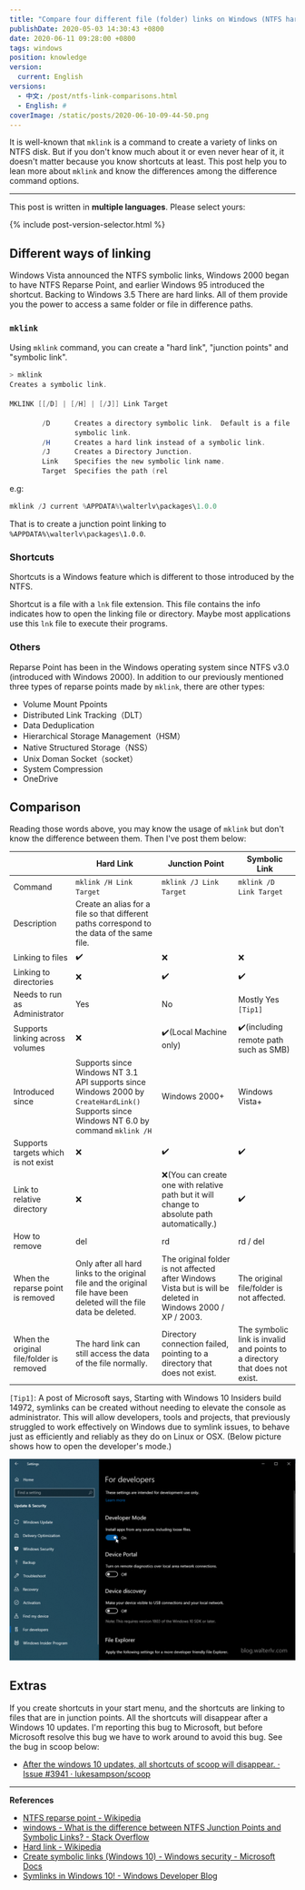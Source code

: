 ```yaml
---
title: "Compare four different file (folder) links on Windows (NTFS hard links, junction points, symbolic links, and well-known shortcuts)"
publishDate: 2020-05-03 14:30:43 +0800
date: 2020-06-11 09:28:00 +0800
tags: windows
position: knowledge
version:
  current: English
versions:
  - 中文: /post/ntfs-link-comparisons.html
  - English: #
coverImage: /static/posts/2020-06-10-09-44-50.png
---
```


It is well-known that `mklink` is a command to create a variety of links on NTFS disk. But if you don't know much about it or even never hear of it, it doesn't matter because you know shortcuts at least. This post help you to lean more about `mklink` and know the differences among the difference command options.

---

This post is written in **multiple languages**. Please select yours:

{% include post-version-selector.html %}

<div id="toc"></div>

## Different ways of linking

Windows Vista announced the NTFS symbolic links, Windows 2000 began to have NTFS Reparse Point, and earlier Windows 95 introduced the shortcut. Backing to Windows 3.5 There are hard links. All of them provide you the power to access a same folder or file in difference paths.

### `mklink`

Using `mklink` command, you can create a "hard link", "junction points" and "symbolic link".

```powershell
> mklink
Creates a symbolic link.

MKLINK [[/D] | [/H] | [/J]] Link Target

        /D      Creates a directory symbolic link.  Default is a file
                symbolic link.
        /H      Creates a hard link instead of a symbolic link.
        /J      Creates a Directory Junction.
        Link    Specifies the new symbolic link name.
        Target  Specifies the path (rel
```

e.g:

```powershell
mklink /J current %APPDATA%\walterlv\packages\1.0.0
```

That is to create a junction point linking to `%APPDATA%\walterlv\packages\1.0.0`.

### Shortcuts

Shortcuts is a Windows feature which is different to those introduced by the NTFS.

Shortcut is a file with a `lnk` file extension. This file contains the info indicates how to open the linking file or directory. Maybe most applications use this `lnk` file to execute their programs.

### Others

Reparse Point has been in the Windows operating system since NTFS v3.0 (introduced with Windows 2000). In addition to our previously mentioned three types of reparse points made by `mklink`, there are other types:

- Volume Mount Ppoints
- Distributed Link Tracking（DLT）
- Data Deduplication
- Hierarchical Storage Management（HSM）
- Native Structured Storage（NSS）
- Unix Doman Socket（socket）
- System Compression
- OneDrive

## Comparison

Reading those words above, you may know the usage of `mklink` but don't know the difference between them. Then I've post them below:

|                                          | Hard Link                                                    | Junction Point                                               | Symbolic Link                                                |
| ---------------------------------------- | ------------------------------------------------------------ | ------------------------------------------------------------ | ------------------------------------------------------------ |
| Command                                  | `mklink /H Link Target`                                      | `mklink /J Link Target`                                      | `mklink /D Link Target`                                      |
| Description                              | Create an alias for a file so that different paths correspond to the data of the same file. |                                                              |                                                              |
| Linking to files                         | ✔️                                                            | ❌                                                            | ❌                                                            |
| Linking to directories                   | ❌                                                            | ✔️                                                            | ✔️                                                            |
| Needs to run as Administrator             | Yes                                                          | No                                                           | Mostly Yes `[Tip1]`                                         |
| Supports linking across volumes          | ❌                                                            | ✔️(Local Machine only)                                        | ✔️(including remote path such as SMB)                         |
| Introduced since                         | Supports since Windows NT 3.1<br/>API supports since Windows 2000 by `CreateHardLink()`<br/>Supports since Windows NT 6.0 by command `mklink /H` | Windows 2000+                                                | Windows Vista+                                               |
| Supports targets which is not exist      | ❌                                                            | ✔️                                                            | ✔️                                                            |
| Link to relative directory               | ❌                                                            | ❌(You can create one with relative path but it will change to absolute path automatically.) | ✔️                                                            |
| How to remove                            | del                                                          | rd                                                           | rd / del                                                     |
| When the reparse point is removed        | Only after all hard links to the original file and the original file have been deleted will the file data be deleted. | The original folder is not affected after Windows Vista but is will be deleted in Windows 2000 / XP / 2003. | The original file/folder is not affected.                    |
| When the original file/folder is removed | The hard link can still access the data of the file normally. | Directory connection failed, pointing to a directory that does not exist. | The symbolic link is invalid and points to a directory that does not exist. |

`[Tip1]`: A post of Microsoft says, Starting with Windows 10 Insiders build 14972, symlinks can be created without needing to elevate the console as administrator. This will allow developers, tools and projects, that previously struggled to work effectively on Windows due to symlink issues, to behave just as efficiently and reliably as they do on Linux or OSX. (Below picture shows how to open the developer's mode.)

![Turn on the developer mode](/static/posts/2020-06-10-09-44-50.png)

## Extras

If you create shortcuts in your start menu, and the shortcuts are linking to files that are in junction points. All the shortcuts will disappear after a Windows 10 updates. I'm reporting this bug to Microsoft, but before Microsoft resolve this bug we have to work around to avoid this bug. See the bug in scoop below:

- [After the windows 10 updates, all shortcuts of scoop will disappear. · Issue #3941 · lukesampson/scoop](https://github.com/lukesampson/scoop/issues/3941)

---

**References**

- [NTFS reparse point - Wikipedia](https://en.wikipedia.org/wiki/NTFS_reparse_point)
- [windows - What is the difference between NTFS Junction Points and Symbolic Links? - Stack Overflow](https://stackoverflow.com/questions/9042542/what-is-the-difference-between-ntfs-junction-points-and-symbolic-links)
- [Hard link - Wikipedia](https://en.wikipedia.org/wiki/Hard_link)
- [Create symbolic links (Windows 10) - Windows security - Microsoft Docs](https://docs.microsoft.com/en-us/windows/security/threat-protection/security-policy-settings/create-symbolic-links)
- [Symlinks in Windows 10! - Windows Developer Blog](https://blogs.windows.com/windowsdeveloper/2016/12/02/symlinks-windows-10/)

